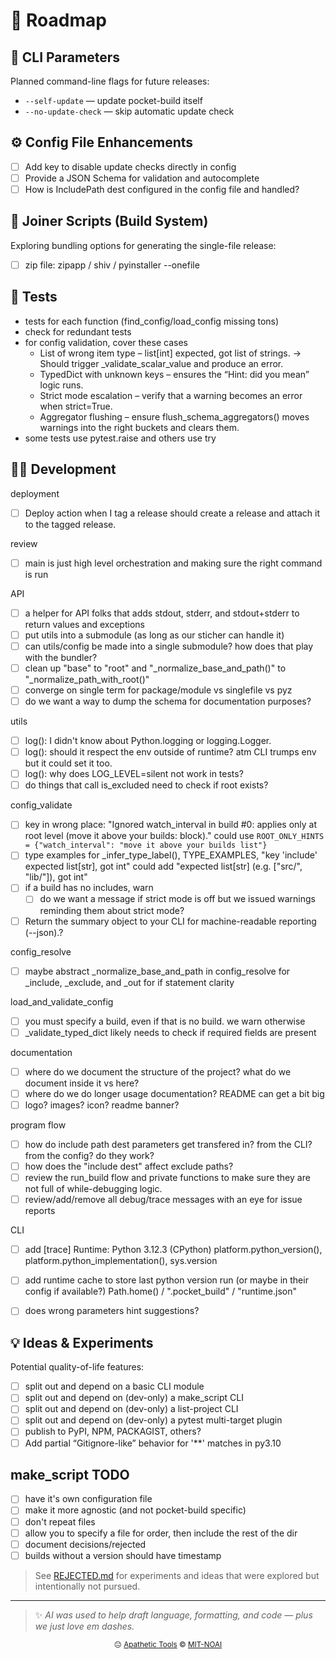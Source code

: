 <!-- Roadmap.md -->
# 🧭 Roadmap

## 🧰 CLI Parameters
Planned command-line flags for future releases:

- `--self-update` — update pocket-build itself
- `--no-update-check` — skip automatic update check

## ⚙️ Config File Enhancements

- [ ] Add key to disable update checks directly in config
- [ ] Provide a JSON Schema for validation and autocomplete
- [ ] How is IncludePath dest configured in the config file and handled?

## 🧩 Joiner Scripts (Build System)
Exploring bundling options for generating the single-file release:

- [ ] zip file: zipapp / shiv / pyinstaller --onefile

## 🧪 Tests
- tests for each function (find_config/load_config missing tons)
- check for redundant tests
- for config validation, cover these cases
  - List of wrong item type – list[int] expected, got list of strings.
    → Should trigger _validate_scalar_value and produce an error.
  - TypedDict with unknown keys – ensures the “Hint: did you mean” logic runs.
  - Strict mode escalation – verify that a warning becomes an error when strict=True.
  - Aggregator flushing – ensure flush_schema_aggregators() moves warnings into the right buckets and clears them.
- some tests use pytest.raise and others use try

## 🧑‍💻 Development


deployment
  - [ ] Deploy action when I tag a release should create a release and attach it to the tagged release.

review
  - [ ] main is just high level orchestration and making sure the right command is run
  
API
  - [ ] a helper for API folks that adds stdout, stderr, and stdout+stderr to return values and exceptions
  - [ ] put utils into a submodule (as long as our sticher can handle it)
  - [ ] can utils/config be made into a single submodule? how does that play with the bundler?
  - [ ] clean up "base" to "root" and "_normalize_base_and_path()" to "_normalize_path_with_root()"
  - [ ] converge on single term for package/module vs singlefile vs pyz
  - [ ] do we want a way to dump the schema for documentation purposes?

utils
  - [ ] log(): I didn't know about Python.logging or logging.Logger.
  - [ ] log(): should it respect the env outside of runtime? atm CLI trumps env but it could set it too.
  - [ ] log(): why does LOG_LEVEL=silent not work in tests?
  - [ ] do things that call is_excluded need to check if root exists?

config_validate
  - [ ] key in wrong place: "Ignored watch_interval in build #0: applies only at root level (move it above your builds: block)." could use `ROOT_ONLY_HINTS = {"watch_interval": "move it above your builds list"}`
  - [ ] type examples for _infer_type_label(), TYPE_EXAMPLES, "key 'include' expected list[str], got int" could add "expected list[str] (e.g. ["src/", "lib/"]), got int"
  - [ ] if a build has no includes, warn
    - [ ] do we want a message if strict mode is off but we issued warnings reminding them about strict mode?
  - [ ] Return the summary object to your CLI for machine-readable reporting (--json).?

config_resolve
  - [ ] maybe abstract _normalize_base_and_path in config_resolve for _include, _exclude, and _out for if statement clarity

load_and_validate_config
  - [ ] you must specify a build, even if that is no build. we warn otherwise
  - [ ] _validate_typed_dict likely needs to check if required fields are present

documentation
  - [ ] where do we document the structure of the project? what do we document inside it vs here?
  - [ ] where do we do longer usage documentation? README can get a bit big
  - [ ] logo? images? icon? readme banner?

program flow
  - [ ] how do include path dest parameters get transfered in? from the CLI? from the config? do they work?
  - [ ] how does the "include dest" affect exclude paths?
  - [ ] review the run_build flow and private functions to make sure they are not full of while-debugging logic.
  - [ ] review/add/remove all debug/trace messages with an eye for issue reports

CLI
  - [ ] add [trace] Runtime: Python 3.12.3 (CPython)
      platform.python_version(), platform.python_implementation(), sys.version
  - [ ] add runtime cache to store last python version run (or maybe in their config if available?)
      Path.home() / ".pocket_build" / "runtime.json"
  - [ ] does wrong parameters hint suggestions?


## 💡 Ideas & Experiments
Potential quality-of-life features:

- [ ] split out and depend on a basic CLI module
- [ ] split out and depend on (dev-only) a make_script CLI
- [ ] split out and depend on (dev-only) a list-project CLI
- [ ] split out and depend on (dev-only) a pytest multi-target plugin
- [ ] publish to PyPI, NPM, PACKAGIST, others?
- [ ] Add partial “Gitignore-like” behavior for '**' matches in py3.10

## make_script TODO

- [ ] have it's own configuration file
- [ ] make it more agnostic (and not pocket-build specific)
- [ ] don't repeat files
- [ ] allow you to specify a file for order, then include the rest of the dir
- [ ] document decisions/rejected
- [ ] builds without a version should have timestamp

> See [REJECTED.md](REJECTED.md) for experiments and ideas that were explored but intentionally not pursued.

---

> ✨ *AI was used to help draft language, formatting, and code — plus we just love em dashes.*

<p align="center">
  <sub>😐 <a href="https://apathetic-tools.github.io/">Apathetic Tools</a> © <a href="./LICENSE">MIT-NOAI</a></sub>
</p>
